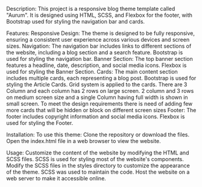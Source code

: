 Description:
This project is a responsive blog theme template called "Aurum". It is designed using HTML, SCSS, and Flexbox for the footer, with Bootstrap used for styling the navigation bar and cards.

Features:
Responsive Design: The theme is designed to be fully responsive, ensuring a consistent user experience across various devices and screen sizes.
Navigation: The navigation bar includes links to different sections of the website, including a blog section and a search feature. Bootstrap is used for styling the navigation bar.
Banner Section: The top banner section features a headline, date, description, and social media icons. Flexbox is used for styling the Banner Section.
Cards: The main content section includes multiple cards, each representing a blog post. Bootstrap is used for styling the Article Cards. Grid system is applied to the cards. There are 3 Column and each column has 2 rows on large screen. 2 column and 3 rows on medium screen size and a single Column having full width is shown in small screen.
To meet the design requirements there is need of adding few more cards that will be hidden or block on different screen sizes
Footer: The footer includes copyright information and social media icons. Flexbox is used for styling the Footer.

Installation:
To use this theme:
Clone the repository or download the files.
Open the index.html file in a web browser to view the website.

Usage:
Customize the content of the website by modifying the HTML and SCSS files.
SCSS is used for styling most of the website's components. Modify the SCSS files in the styles directory to customize the appearance of the theme. SCSS was used to maintain the code.
Host the website on a web server to make it accessible online.
